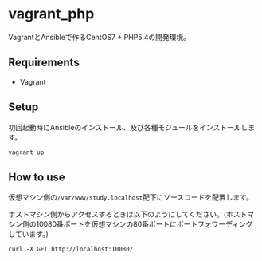 # vagrant_php
VagrantとAnsibleで作るCentOS7 + PHP5.4の開発環境。

## Requirements

* Vagrant

## Setup
初回起動時にAnsibleのインストール、及び各種モジュールをインストールします。
```sh
vagrant up
```

## How to use
仮想マシン側の`/var/www/study.localhost`配下にソースコードを配置します。

ホストマシン側からアクセスするときは以下のようにしてください。(ホストマシン側の10080番ポートを仮想マシンの80番ポートにポートフォワーディングしています。)
```
curl -X GET http://localhost:10080/
```
